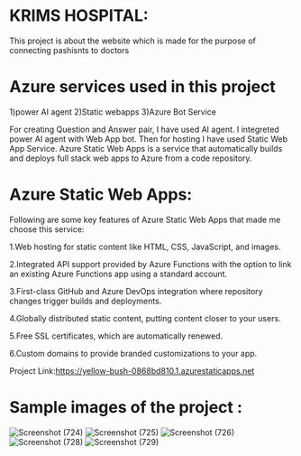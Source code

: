 # KRIMS HOSPITAL:

This project is about the website which is made for the purpose of connecting pashisnts to doctors


# Azure services used in this project

1)power AI agent 2)Static webapps 3)Azure Bot Service

For creating Question and Answer pair, I have used AI agent. I integreted power AI agent with Web App bot. Then for hosting I have used Static Web App Service. Azure Static Web Apps is a service that automatically builds and deploys full stack web apps to Azure from a code repository.

# Azure Static Web Apps: 

Following are some key features of Azure Static Web Apps that made me choose this service:

1.Web hosting for static content like HTML, CSS, JavaScript, and images.

2.Integrated API support provided by Azure Functions with the option to link an existing Azure Functions app using a standard account.

3.First-class GitHub and Azure DevOps integration where repository changes trigger builds and deployments.

4.Globally distributed static content, putting content closer to your users.

5.Free SSL certificates, which are automatically renewed.

6.Custom domains to provide branded customizations to your app.

Project Link:https://yellow-bush-0868bd810.1.azurestaticapps.net

# Sample images of the project :

![Screenshot (724)](https://user-images.githubusercontent.com/122869346/227698933-9f3dadb8-65ef-4210-9357-afbdeae79808.png)
![Screenshot (725)](https://user-images.githubusercontent.com/122869346/227698957-69271fe6-fcf4-45e7-a301-119583a4231f.png)
![Screenshot (726)](https://user-images.githubusercontent.com/122869346/227698962-3cc44fb5-97d5-4404-b42f-9bf99f2dabed.png)
![Screenshot (728)](https://user-images.githubusercontent.com/122869346/227698970-e0a9da3b-661c-4e63-9589-bcee326b1d1a.png)
![Screenshot (729)](https://user-images.githubusercontent.com/122869346/227698977-b372c8f7-4e81-4062-b116-cd3756107e57.png)

